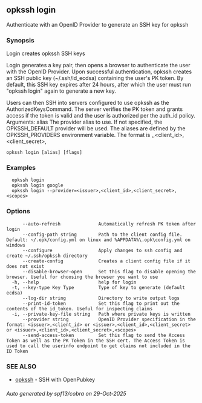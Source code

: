 ## opkssh login

Authenticate with an OpenID Provider to generate an SSH key for opkssh

### Synopsis

Login creates opkssh SSH keys

Login generates a key pair, then opens a browser to authenticate the user with the OpenID Provider. Upon successful authentication, opkssh creates an SSH public key (~/.ssh/id_ecdsa) containing the user's PK token. By default, this SSH key expires after 24 hours, after which the user must run "opkssh login" again to generate a new key.

Users can then SSH into servers configured to use opkssh as the AuthorizedKeysCommand. The server verifies the PK token and grants access if the token is valid and the user is authorized per the auth_id policy.
Arguments:
  alias      The provider alias to use. If not specified, the OPKSSH_DEFAULT provider will be used. The aliases are defined by the OPKSSH_PROVIDERS environment variable. The format is <alias>,<issuer>,<client_id>,<client_secret>,<scopes>


```
opkssh login [alias] [flags]
```

### Examples

```
  opkssh login
  opkssh login google
  opkssh login --provider=<issuer>,<client_id>,<client_secret>,<scopes>
```

### Options

```
      --auto-refresh              Automatically refresh PK token after login
      --config-path string        Path to the client config file. Default: ~/.opk/config.yml on linux and %APPDATA%\.opk\config.yml on windows
      --configure                 Apply changes to ssh config and create ~/.ssh/opkssh directory
      --create-config             Creates a client config file if it does not exist
      --disable-browser-open      Set this flag to disable opening the browser. Useful for choosing the browser you want to use
  -h, --help                      help for login
  -t, --key-type Key Type         Type of key to generate (default ecdsa)
      --log-dir string            Directory to write output logs
      --print-id-token            Set this flag to print out the contents of the id_token. Useful for inspecting claims
  -i, --private-key-file string   Path where private keys is written
      --provider string           OpenID Provider specification in the format: <issuer>,<client_id> or <issuer>,<client_id>,<client_secret> or <issuer>,<client_id>,<client_secret>,<scopes>
      --send-access-token         Set this flag to send the Access Token as well as the PK Token in the SSH cert. The Access Token is used to call the userinfo endpoint to get claims not included in the ID Token
```

### SEE ALSO

* [opkssh](opkssh.md)	 - SSH with OpenPubkey

###### Auto generated by spf13/cobra on 29-Oct-2025
